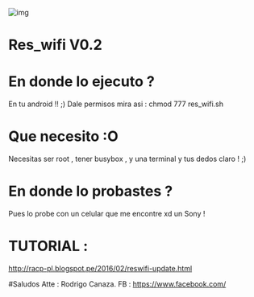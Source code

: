 
![img](https://3.bp.blogspot.com/-M1OC0vL2ZrI/VrUDorrIz_I/AAAAAAAAAME/CoiBUcWol5I/s1600/12647734_982111175193062_1598960115_n.jpg)

# Res_wifi V0.2

# En donde lo ejecuto ? 


En tu android !! ;) 
Dale permisos mira asi : chmod 777 res_wifi.sh

# Que necesito :O


Necesitas ser root , tener busybox , y una terminal y tus dedos claro ! ;)


# En donde lo probastes ? 


Pues lo probe con un celular que me encontre xd un Sony ! 

# TUTORIAL :

http://racp-pl.blogspot.pe/2016/02/reswifi-update.html

#Saludos 
Atte : Rodrigo Canaza. 
FB : https://www.facebook.com/
